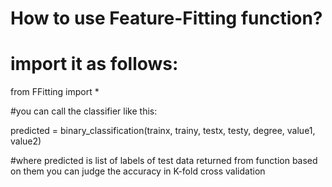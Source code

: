 # How to use Feature-Fitting function?
# import it as follows:


from FFitting import *

#you can call the classifier like this:

predicted = binary_classification(trainx, trainy, testx, testy, degree, value1, value2)

#where predicted is list of labels of test data returned from function
based on them you can judge the accuracy in K-fold cross validation
